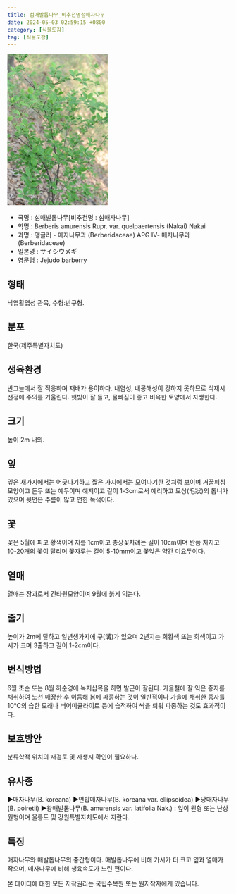 ```yaml
---
title: 섬매발톱나무_비추천명섬매자나무
date: 2024-05-03 02:59:15 +0800
category: [식물도감]
tag: [식물도감]
---
```




![섬매발톱나무[비추천명 : 섬매자나무]](/assets/img/fileUpload/plants/basic/Berberidaceae/Berberis/6796/6796_1_th2.JPG)
- 국명 : 섬매발톱나무[비추천명 : 섬매자나무]
- 학명 : Berberis amurensis Rupr. var. quelpaertensis (Nakai) Nakai
- 과명 : 앵글러 - 매자나무과 (Berberidaceae) APG Ⅳ- 매자나무과 (Berberidaceae)
- 일본명 : サイシウメギ
- 영문명 : Jejudo barberry


## 형태
낙엽활엽성 관목, 수형:반구형.
## 분포
한국(제주특별자치도) 
## 생육환경
반그늘에서 잘 적응하며 재배가 용이하다. 내염성, 내공해성이 강하지 못하므로 식재시 선정에 주의를 기울린다. 햇빛이 잘 들고, 물빠짐이 좋고 비옥한 토양에서 자생한다.
## 크기
높이 2m 내외.
## 잎
잎은 새가지에서는 어긋나기하고 짧은 가지에서는 모여나기한 것처럼 보이며 거꿀피침모양이고 둔두 또는 예두이며 예저이고 길이 1-3cm로서 예리하고 모상(毛狀)의 톱니가 있으며 뒷면은 주름이 많고 연한 녹색이다.
## 꽃
꽃은 5월에 피고 황색이며 지름 1cm이고 총상꽃차례는 길이 10cm이며 반쯤 처지고 10-20개의 꽃이 달리며 꽃자루는 길이 5-10mm이고 꽃잎은 약간 미요두이다.
## 열매
열매는 장과로서 긴타원모양이며 9월에 붉게 익는다.
## 줄기
높이가 2m에 달하고 일년생가지에 구(溝)가 있으며 2년지는 회황색 또는 회색이고 가시가 크며 3출하고 길이 1-2cm이다.
## 번식방법
6월 초순 또는 8월 하순경에 녹지삽목을 하면 발근이 잘된다. 가을철에 잘 익은 종자를 채취하여 노천 매장한 후 이듬해 봄에 파종하는 것이 일반적이나 가을에 채취한 종자를 10℃의 습한 모래나 버어미큘라이트 등에 습적하여 싹을 틔워 파종하는 것도 효과적이다.
## 보호방안
분류학적 위치의 재검토 및 자생지 확인이 필요하다.
## 유사종
▶매자나무(B. koreana)
▶연밥매자나무(B. koreana var. ellipsoidea)
▶당매자나무(B. poiretii)
▶왕매발톱나무(B. amurensis var. latifolia Nak.) : 잎이 원형 또는 난상 원형이며 울릉도 및 강원특별자치도에서 자란다.
## 특징
매자나무와 매발톱나무의 중간형이다. 매발톱나무에 비해 가시가 더 크고 잎과 열매가 작으며, 매자나무에 비해 생육속도가 느린 편이다.






본 데이터에 대한 모든 저작권리는 국립수목원 또는 원저작자에게 있습니다.
